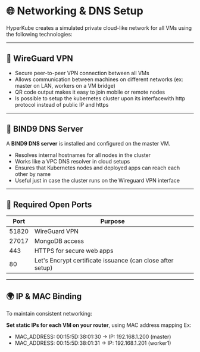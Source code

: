 # 🌐 Networking & DNS Setup

HyperKube creates a simulated private cloud-like network for all VMs using the following technologies:

---

## 🔗 WireGuard VPN

- Secure peer-to-peer VPN connection between all VMs
- Allows communication between machines on different networks (ex: master on LAN, workers on a VM bridge)
- QR code output makes it easy to join mobile or remote nodes
- Is possible to setup the kubernetes cluster upon its interfacewith http protocol instead of public IP and https

---

## 📛 BIND9 DNS Server

A **BIND9 DNS server** is installed and configured on the master VM.

- Resolves internal hostnames for all nodes in the cluster
- Works like a VPC DNS resolver in cloud setups
- Ensures that Kubernetes nodes and deployed apps can reach each other by name
- Useful just in case the cluster runs on the Wireguard VPN interface

---

## 🔐 Required Open Ports

| Port   | Purpose                     |
|--------|-----------------------------|
| 51820  | WireGuard VPN               |
| 27017  | MongoDB access              |
| 443    | HTTPS for secure web apps   |
| 80     | Let's Encrypt certificate issuance (can close after setup) |

---

## 🌍 IP & MAC Binding

To maintain consistent networking:

**Set static IPs for each VM on your router**, using MAC address mapping
  Ex:
  - MAC_ADDRESS: 00:15:5D:38:01:30 → IP: 192.168.1.200 (master)
  - MAC_ADDRESS: 00:15:5D:38:01:31 → IP: 192.168.1.201 (worker1)